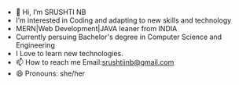 - 👋 Hi, I’m SRUSHTI NB
- I’m interested in Coding and adapting to new skills and technology
- MERN|Web Development|JAVA leaner from INDIA
- Currently persuing Bachelor's degree in Computer Science and Engineering
- I Love to learn new technologies.
- 📫 How to reach me Email:srushtiinb@gmail.com
- 😄 Pronouns: she/her


<!---
srushtinb/srushtinb is a ✨ special ✨ repository because its `README.md` (this file) appears on your GitHub profile.
You can click the Preview link to take a look at your changes.
--->
